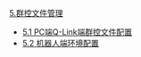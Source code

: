 [5.群控文件管理](https://github.com/frank202020/Group-Control/blob/master/part5/README.md)

* [5.1 PC端Q-Link端群控文件配置](https://github.com/frank202020/Group-Control/blob/master/part5/5.1.md)
* [5.2 机器人端环境配置](https://github.com/frank202020/Group-Control/blob/master/part5/5.2.md)



